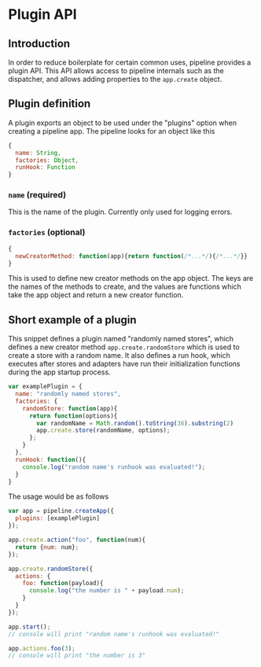 # Plugin API

## Introduction

In order to reduce boilerplate for certain common uses, pipeline provides a plugin API. This API allows access to pipeline internals such as the dispatcher, and allows adding properties to the `app.create` object.

## Plugin definition

A plugin exports an object to be used under the "plugins" option when creating a pipeline app. The pipeline looks for an object like this

```javascript
{
  name: String,
  factories: Object,
  runHook: Function
}
```
### `name` (required)

This is the name of the plugin. Currently only used for logging errors.

### `factories` (optional)

```javascript
{
  newCreatorMethod: function(app){return function(/*...*/){/*...*/}}
}
```

This is used to define new creator methods on the app object. The keys are the names of the methods to create, and the values are functions which take the app object and return a new creator function.

## Short example of a plugin


This snippet defines a plugin named "randomly named stores", which defines a new creator method `app.create.randomStore` which is used to create a store with a random name. It also defines a run hook, which executes after stores and adapters have run their initialization functions during the app startup process.

```javascript
var examplePlugin = {
  name: "randomly named stores",
  factories: {
    randomStore: function(app){
      return function(options){
        var randomName = Math.random().toString(36).substring(2)
        app.create.store(randomName, options);
      };
    }
  },
  runHook: function(){
    console.log("random name's runhook was evaluated!");
  }
}
```

The usage would be as follows

```javascript
var app = pipeline.createApp({
  plugins: [examplePlugin]
});

app.create.action("foo", function(num){
  return {num: num};
});

app.create.randomStore({
  actions: {
    foo: function(payload){
      console.log("the number is " + payload.num);
    }
  }
});

app.start();
// console will print "random name's runhook was evaluated!"

app.actions.foo(3);
// console will print "the number is 3"
```
